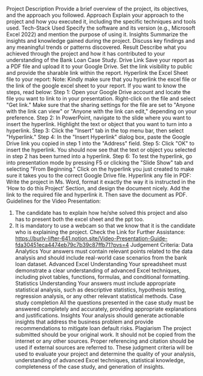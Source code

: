 
Project Description
Provide a brief overview of the project, its objectives, and the approach you followed.
Approach
Explain your approach to the project and how you executed it, including the specific techniques and tools used.
Tech-Stack Used
Specify the software and its version (e.g., Microsoft Excel 2022) and mention the purpose of using it.
Insights
Summarize the insights and knowledge gained during the project. Discuss key findings and any meaningful trends or patterns discovered.
Result
Describe what you achieved through the project and how it has contributed to your understanding of the Bank Loan Case Study.
Drive Link
Save your report as a PDF file and upload it to your Google Drive. Set the link visibility to public and provide the sharable link within the report.
Hyperlink the Excel Sheet file to your report:
Note: Kindly make sure that you hyperlink the excel file or the link of the google excel sheet to your report. If you want to know the steps, read below:
Step 1: Open your Google Drive account and locate the file you want to link to in your presentation. Right-click on the file and select "Get link." Make sure that the sharing settings for the file are set to "Anyone with the link can view" or "Anyone with the link can edit," depending on your preference.
Step 2: In PowerPoint, navigate to the slide where you want to insert the hyperlink. Highlight the text or object that you want to turn into a hyperlink.
Step 3: Click the "Insert" tab in the top menu bar, then select "Hyperlink."
Step 4: In the "Insert Hyperlink" dialog box, paste the Google Drive link you copied in step 1 into the "Address" field.
Step 5: Click "OK" to insert the hyperlink. You should now see that the text or object you selected in step 2 has been turned into a hyperlink.
Step 6: To test the hyperlink, go into presentation mode by pressing F5 or clicking the "Slide Show" tab and selecting "From Beginning." Click on the hyperlink you just created to make sure it takes you to the correct Google Drive file.
Hyperlink any file in PDF:  Write the project in Ms. Word, format it exactly the way it is instructed in the ‘How to do this Project’ Section, and design the document nicely. Add the link to the required file and hyperlink it. Then save the document as PDF.
Guidelines for the Video Presentation:
1.	The candidate has to explain how he/she solved this project and also has to present both the excel sheet and the ppt too.
2.	It is mandatory to use a webcam so that we know that it is the candidate who is explaining the project.
Check the Link for Further Assistance: https://burly-lifter-641.notion.site/Video-Presentation-Guide-fda30451eca4474eb79c7b39c87ffb71?pvs=4
Judgement Criteria:
Data Analytics
Your answers must contain relevant points related to the data analysis and should include real-world case scenarios from the bank loan dataset.
Advanced Excel Understanding
Your spreadsheet must demonstrate a clear understanding of advanced Excel techniques, including pivot tables, functions, formulas, and conditional formatting.
Statistics Understanding
Your answers must include appropriate statistical analysis, such as descriptive statistics, hypothesis testing, regression analysis, or any other relevant statistical methods.
Case study completion
All the questions presented in the case study must be answered completely and accurately, providing appropriate explanations and justifications.
Insights
Your analysis should generate actionable insights that address the business problem and provide recommendations to mitigate loan default risks.
Plagiarism
The project submitted should be your original work. It should not be copied from the internet or any other sources. Proper referencing and citation should be used if external sources are referred to.
These judgment criteria will be used to evaluate your project and determine the quality of your analysis, understanding of advanced Excel techniques, statistical knowledge, completeness of the case study, and generation of insights.


